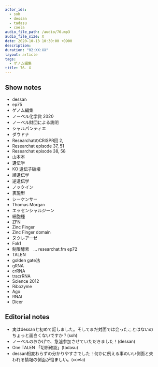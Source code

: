 ```yaml
---
actor_ids:
  - soh
  - dessan
  - tadasu
  - coela
audio_file_path: /audio/76.mp3
audio_file_size: X
date: 2020-10-13 10:30:00 +0900
description: 
duration: "02:XX:XX"
layout: article
tags:
  - ゲノム編集
title: 76. X
---
```

## Show notes
- dessan
- ep75
- ゲノム編集
- ノーベル化学賞 2020
- ノーベル財団による説明
- シャルパンティエ
- ダウドナ
- ResearchatのCRISPR回 2, 
- Researchat episode 37, 51
- Researchat episode  38, 58
- 山本本
- 遺伝学
- KO 遺伝子破壊
- 順遺伝学
- 逆遺伝学
- ノックイン
- 表現型
- シーケンサー
- Thomas Morgan
- エッセンシャルジーン
- 細胞種
- ZFN
- Zinc Finger
- Zinc Finger domain
- ヌクレアーゼ
- Fok1
- 制限酵素　... researchat.fm ep72
- TALEN
- golden gate法
- gRNA
- crRNA
- tracrRNA
- Science 2012
- Ribozyme
- Ago
- RNAI
- Dicer

## Editorial notes
- 実はdessanと初めて話しました。そしてまだ対面では会ったことはないのちょっと面白くないですか？(soh)
- ノーベルのおかげで、急遽参加させていただきました！(dessan)
- One TALEN 「切断確認」(tadasu)
- dessan相変わらずの分かりやすさでした！何かに例える事のいい側面と失われる情報の側面が悩ましい。(coela)

